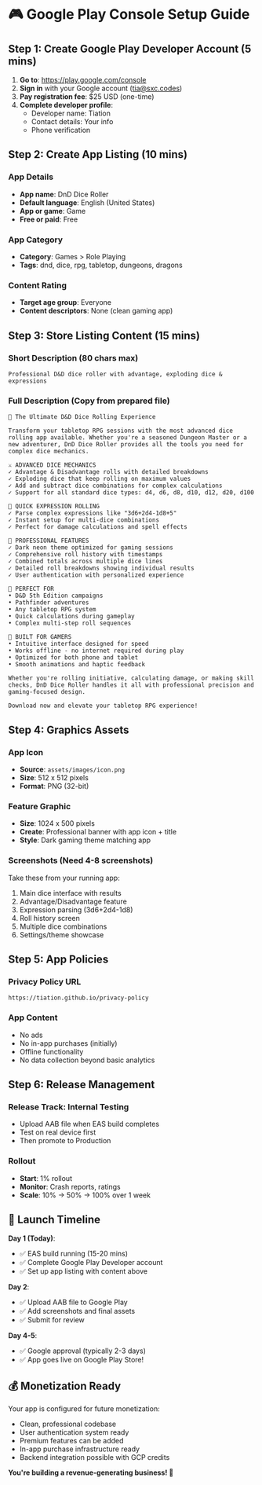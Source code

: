 # 🎮 Google Play Console Setup Guide

## Step 1: Create Google Play Developer Account (5 mins)

1. **Go to**: https://play.google.com/console
2. **Sign in** with your Google account (tia@sxc.codes)
3. **Pay registration fee**: $25 USD (one-time)
4. **Complete developer profile**:
   - Developer name: Tiation
   - Contact details: Your info
   - Phone verification

## Step 2: Create App Listing (10 mins)

### App Details
- **App name**: DnD Dice Roller  
- **Default language**: English (United States)
- **App or game**: Game
- **Free or paid**: Free

### App Category
- **Category**: Games > Role Playing
- **Tags**: dnd, dice, rpg, tabletop, dungeons, dragons

### Content Rating  
- **Target age group**: Everyone
- **Content descriptors**: None (clean gaming app)

## Step 3: Store Listing Content (15 mins)

### Short Description (80 chars max)
```
Professional D&D dice roller with advantage, exploding dice & expressions
```

### Full Description (Copy from prepared file)
```
🎲 The Ultimate D&D Dice Rolling Experience

Transform your tabletop RPG sessions with the most advanced dice rolling app available. Whether you're a seasoned Dungeon Master or a new adventurer, DnD Dice Roller provides all the tools you need for complex dice mechanics.

⚔️ ADVANCED DICE MECHANICS
✓ Advantage & Disadvantage rolls with detailed breakdowns
✓ Exploding dice that keep rolling on maximum values  
✓ Add and subtract dice combinations for complex calculations
✓ Support for all standard dice types: d4, d6, d8, d10, d12, d20, d100

🚀 QUICK EXPRESSION ROLLING
✓ Parse complex expressions like "3d6+2d4-1d8+5"
✓ Instant setup for multi-dice combinations
✓ Perfect for damage calculations and spell effects

💎 PROFESSIONAL FEATURES
✓ Dark neon theme optimized for gaming sessions
✓ Comprehensive roll history with timestamps
✓ Combined totals across multiple dice lines
✓ Detailed roll breakdowns showing individual results
✓ User authentication with personalized experience

🎯 PERFECT FOR
• D&D 5th Edition campaigns
• Pathfinder adventures  
• Any tabletop RPG system
• Quick calculations during gameplay
• Complex multi-step roll sequences

📱 BUILT FOR GAMERS
• Intuitive interface designed for speed
• Works offline - no internet required during play
• Optimized for both phone and tablet
• Smooth animations and haptic feedback

Whether you're rolling initiative, calculating damage, or making skill checks, DnD Dice Roller handles it all with professional precision and gaming-focused design.

Download now and elevate your tabletop RPG experience!
```

## Step 4: Graphics Assets

### App Icon
- **Source**: `assets/images/icon.png`
- **Size**: 512 x 512 pixels
- **Format**: PNG (32-bit)

### Feature Graphic  
- **Size**: 1024 x 500 pixels
- **Create**: Professional banner with app icon + title
- **Style**: Dark gaming theme matching app

### Screenshots (Need 4-8 screenshots)
Take these from your running app:
1. Main dice interface with results
2. Advantage/Disadvantage feature 
3. Expression parsing (3d6+2d4-1d8)
4. Roll history screen
5. Multiple dice combinations
6. Settings/theme showcase

## Step 5: App Policies

### Privacy Policy URL
```
https://tiation.github.io/privacy-policy  
```

### App Content
- No ads
- No in-app purchases (initially)
- Offline functionality
- No data collection beyond basic analytics

## Step 6: Release Management

### Release Track: Internal Testing
- Upload AAB file when EAS build completes
- Test on real device first
- Then promote to Production

### Rollout
- **Start**: 1% rollout
- **Monitor**: Crash reports, ratings  
- **Scale**: 10% → 50% → 100% over 1 week

## 🎯 Launch Timeline

**Day 1 (Today)**:
- ✅ EAS build running (15-20 mins)
- ✅ Complete Google Play Developer account
- ✅ Set up app listing with content above

**Day 2**:
- ✅ Upload AAB file to Google Play
- ✅ Add screenshots and final assets
- ✅ Submit for review

**Day 4-5**:
- ✅ Google approval (typically 2-3 days)
- ✅ App goes live on Google Play Store!

## 💰 Monetization Ready

Your app is configured for future monetization:
- Clean, professional codebase
- User authentication system ready
- Premium features can be added
- In-app purchase infrastructure ready
- Backend integration possible with GCP credits

**You're building a revenue-generating business! 🚀**